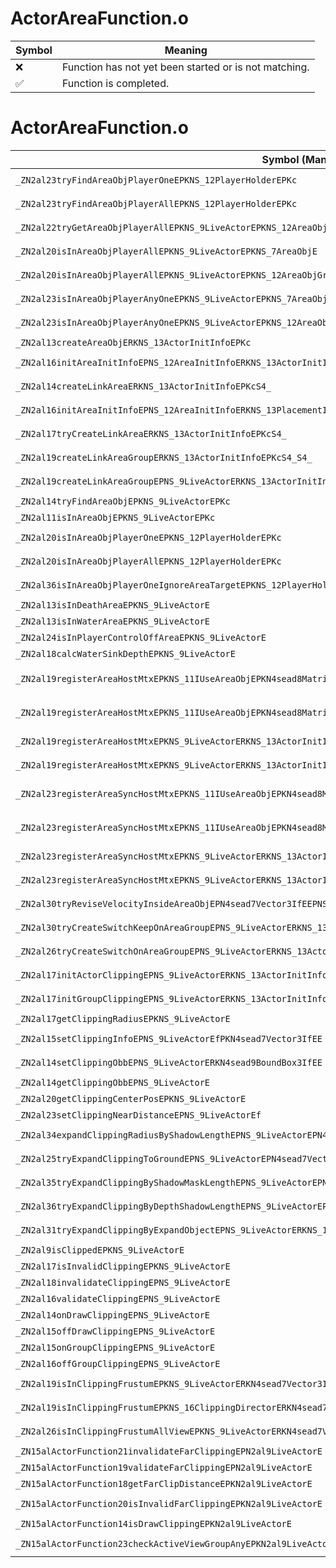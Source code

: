 # ActorAreaFunction.o
| Symbol | Meaning 
| ------------- | ------------- 
| :x: | Function has not yet been started or is not matching. 
| :white_check_mark: | Function is completed. 


# ActorAreaFunction.o
| Symbol (Mangled) | Symbol (Demangled) | Decompiled? |
| ------------- |  ------------- | ------------- |
| `_ZN2al23tryFindAreaObjPlayerOneEPKNS_12PlayerHolderEPKc` | `al::tryFindAreaObjPlayerOne(al::PlayerHolder const*,char const*)` | :x: |
| `_ZN2al23tryFindAreaObjPlayerAllEPKNS_12PlayerHolderEPKc` | `al::tryFindAreaObjPlayerAll(al::PlayerHolder const*,char const*)` | :x: |
| `_ZN2al22tryGetAreaObjPlayerAllEPKNS_9LiveActorEPKNS_12AreaObjGroupE` | `al::tryGetAreaObjPlayerAll(al::LiveActor const*,al::AreaObjGroup const*)` | :x: |
| `_ZN2al20isInAreaObjPlayerAllEPKNS_9LiveActorEPKNS_7AreaObjE` | `al::isInAreaObjPlayerAll(al::LiveActor const*,al::AreaObj const*)` | :x: |
| `_ZN2al20isInAreaObjPlayerAllEPKNS_9LiveActorEPKNS_12AreaObjGroupE` | `al::isInAreaObjPlayerAll(al::LiveActor const*,al::AreaObjGroup const*)` | :x: |
| `_ZN2al23isInAreaObjPlayerAnyOneEPKNS_9LiveActorEPKNS_7AreaObjE` | `al::isInAreaObjPlayerAnyOne(al::LiveActor const*,al::AreaObj const*)` | :x: |
| `_ZN2al23isInAreaObjPlayerAnyOneEPKNS_9LiveActorEPKNS_12AreaObjGroupE` | `al::isInAreaObjPlayerAnyOne(al::LiveActor const*,al::AreaObjGroup const*)` | :x: |
| `_ZN2al13createAreaObjERKNS_13ActorInitInfoEPKc` | `al::createAreaObj(al::ActorInitInfo const&,char const*)` | :x: |
| `_ZN2al16initAreaInitInfoEPNS_12AreaInitInfoERKNS_13ActorInitInfoE` | `al::initAreaInitInfo(al::AreaInitInfo *,al::ActorInitInfo const&)` | :x: |
| `_ZN2al14createLinkAreaERKNS_13ActorInitInfoEPKcS4_` | `al::createLinkArea(al::ActorInitInfo const&,char const*,char const*)` | :x: |
| `_ZN2al16initAreaInitInfoEPNS_12AreaInitInfoERKNS_13PlacementInfoERKNS_13ActorInitInfoE` | `al::initAreaInitInfo(al::AreaInitInfo *,al::PlacementInfo const&,al::ActorInitInfo const&)` | :x: |
| `_ZN2al17tryCreateLinkAreaERKNS_13ActorInitInfoEPKcS4_` | `al::tryCreateLinkArea(al::ActorInitInfo const&,char const*,char const*)` | :x: |
| `_ZN2al19createLinkAreaGroupERKNS_13ActorInitInfoEPKcS4_S4_` | `al::createLinkAreaGroup(al::ActorInitInfo const&,char const*,char const*,char const*)` | :x: |
| `_ZN2al19createLinkAreaGroupEPNS_9LiveActorERKNS_13ActorInitInfoEPKcS6_S6_` | `al::createLinkAreaGroup(al::LiveActor *,al::ActorInitInfo const&,char const*,char const*,char const*)` | :x: |
| `_ZN2al14tryFindAreaObjEPKNS_9LiveActorEPKc` | `al::tryFindAreaObj(al::LiveActor const*,char const*)` | :x: |
| `_ZN2al11isInAreaObjEPKNS_9LiveActorEPKc` | `al::isInAreaObj(al::LiveActor const*,char const*)` | :x: |
| `_ZN2al20isInAreaObjPlayerOneEPKNS_12PlayerHolderEPKc` | `al::isInAreaObjPlayerOne(al::PlayerHolder const*,char const*)` | :x: |
| `_ZN2al20isInAreaObjPlayerAllEPKNS_12PlayerHolderEPKc` | `al::isInAreaObjPlayerAll(al::PlayerHolder const*,char const*)` | :x: |
| `_ZN2al36isInAreaObjPlayerOneIgnoreAreaTargetEPKNS_12PlayerHolderEPKc` | `al::isInAreaObjPlayerOneIgnoreAreaTarget(al::PlayerHolder const*,char const*)` | :x: |
| `_ZN2al13isInDeathAreaEPKNS_9LiveActorE` | `al::isInDeathArea(al::LiveActor const*)` | :x: |
| `_ZN2al13isInWaterAreaEPKNS_9LiveActorE` | `al::isInWaterArea(al::LiveActor const*)` | :x: |
| `_ZN2al24isInPlayerControlOffAreaEPKNS_9LiveActorE` | `al::isInPlayerControlOffArea(al::LiveActor const*)` | :x: |
| `_ZN2al18calcWaterSinkDepthEPKNS_9LiveActorE` | `al::calcWaterSinkDepth(al::LiveActor const*)` | :x: |
| `_ZN2al19registerAreaHostMtxEPKNS_11IUseAreaObjEPKN4sead8Matrix34IfEERKNS_13ActorInitInfoE` | `al::registerAreaHostMtx(al::IUseAreaObj const*,sead::Matrix34<float> const*,al::ActorInitInfo const&)` | :x: |
| `_ZN2al19registerAreaHostMtxEPKNS_11IUseAreaObjEPKN4sead8Matrix34IfEERKNS_13ActorInitInfoERKNS_13ValidatorBaseE` | `al::registerAreaHostMtx(al::IUseAreaObj const*,sead::Matrix34<float> const*,al::ActorInitInfo const&,al::ValidatorBase const&)` | :x: |
| `_ZN2al19registerAreaHostMtxEPKNS_9LiveActorERKNS_13ActorInitInfoE` | `al::registerAreaHostMtx(al::LiveActor const*,al::ActorInitInfo const&)` | :x: |
| `_ZN2al19registerAreaHostMtxEPKNS_9LiveActorERKNS_13ActorInitInfoERKNS_13ValidatorBaseE` | `al::registerAreaHostMtx(al::LiveActor const*,al::ActorInitInfo const&,al::ValidatorBase const&)` | :x: |
| `_ZN2al23registerAreaSyncHostMtxEPKNS_11IUseAreaObjEPKN4sead8Matrix34IfEERKNS_13ActorInitInfoE` | `al::registerAreaSyncHostMtx(al::IUseAreaObj const*,sead::Matrix34<float> const*,al::ActorInitInfo const&)` | :x: |
| `_ZN2al23registerAreaSyncHostMtxEPKNS_11IUseAreaObjEPKN4sead8Matrix34IfEERKNS_13ActorInitInfoERKNS_13ValidatorBaseE` | `al::registerAreaSyncHostMtx(al::IUseAreaObj const*,sead::Matrix34<float> const*,al::ActorInitInfo const&,al::ValidatorBase const&)` | :x: |
| `_ZN2al23registerAreaSyncHostMtxEPKNS_9LiveActorERKNS_13ActorInitInfoE` | `al::registerAreaSyncHostMtx(al::LiveActor const*,al::ActorInitInfo const&)` | :x: |
| `_ZN2al23registerAreaSyncHostMtxEPKNS_9LiveActorERKNS_13ActorInitInfoERKNS_13ValidatorBaseE` | `al::registerAreaSyncHostMtx(al::LiveActor const*,al::ActorInitInfo const&,al::ValidatorBase const&)` | :x: |
| `_ZN2al30tryReviseVelocityInsideAreaObjEPN4sead7Vector3IfEEPNS_9LiveActorEPNS_12AreaObjGroupEPKNS_7AreaObjE` | `al::tryReviseVelocityInsideAreaObj(sead::Vector3<float> *,al::LiveActor *,al::AreaObjGroup *,al::AreaObj const*)` | :x: |
| `_ZN2al30tryCreateSwitchKeepOnAreaGroupEPNS_9LiveActorERKNS_13ActorInitInfoE` | `al::tryCreateSwitchKeepOnAreaGroup(al::LiveActor *,al::ActorInitInfo const&)` | :x: |
| `_ZN2al26tryCreateSwitchOnAreaGroupEPNS_9LiveActorERKNS_13ActorInitInfoE` | `al::tryCreateSwitchOnAreaGroup(al::LiveActor *,al::ActorInitInfo const&)` | :x: |
| `_ZN2al17initActorClippingEPNS_9LiveActorERKNS_13ActorInitInfoE` | `al::initActorClipping(al::LiveActor *,al::ActorInitInfo const&)` | :x: |
| `_ZN2al17initGroupClippingEPNS_9LiveActorERKNS_13ActorInitInfoE` | `al::initGroupClipping(al::LiveActor *,al::ActorInitInfo const&)` | :x: |
| `_ZN2al17getClippingRadiusEPKNS_9LiveActorE` | `al::getClippingRadius(al::LiveActor const*)` | :x: |
| `_ZN2al15setClippingInfoEPNS_9LiveActorEfPKN4sead7Vector3IfEE` | `al::setClippingInfo(al::LiveActor *,float,sead::Vector3<float> const*)` | :x: |
| `_ZN2al14setClippingObbEPNS_9LiveActorERKN4sead9BoundBox3IfEE` | `al::setClippingObb(al::LiveActor *,sead::BoundBox3<float> const&)` | :x: |
| `_ZN2al14getClippingObbEPNS_9LiveActorE` | `al::getClippingObb(al::LiveActor *)` | :x: |
| `_ZN2al20getClippingCenterPosEPKNS_9LiveActorE` | `al::getClippingCenterPos(al::LiveActor const*)` | :x: |
| `_ZN2al23setClippingNearDistanceEPNS_9LiveActorEf` | `al::setClippingNearDistance(al::LiveActor *,float)` | :x: |
| `_ZN2al34expandClippingRadiusByShadowLengthEPNS_9LiveActorEPN4sead7Vector3IfEEf` | `al::expandClippingRadiusByShadowLength(al::LiveActor *,sead::Vector3<float> *,float)` | :x: |
| `_ZN2al25tryExpandClippingToGroundEPNS_9LiveActorEPN4sead7Vector3IfEEf` | `al::tryExpandClippingToGround(al::LiveActor *,sead::Vector3<float> *,float)` | :x: |
| `_ZN2al35tryExpandClippingByShadowMaskLengthEPNS_9LiveActorEPN4sead7Vector3IfEE` | `al::tryExpandClippingByShadowMaskLength(al::LiveActor *,sead::Vector3<float> *)` | :x: |
| `_ZN2al36tryExpandClippingByDepthShadowLengthEPNS_9LiveActorEPN4sead7Vector3IfEE` | `al::tryExpandClippingByDepthShadowLength(al::LiveActor *,sead::Vector3<float> *)` | :x: |
| `_ZN2al31tryExpandClippingByExpandObjectEPNS_9LiveActorERKNS_13ActorInitInfoE` | `al::tryExpandClippingByExpandObject(al::LiveActor *,al::ActorInitInfo const&)` | :x: |
| `_ZN2al9isClippedEPKNS_9LiveActorE` | `al::isClipped(al::LiveActor const*)` | :x: |
| `_ZN2al17isInvalidClippingEPKNS_9LiveActorE` | `al::isInvalidClipping(al::LiveActor const*)` | :x: |
| `_ZN2al18invalidateClippingEPNS_9LiveActorE` | `al::invalidateClipping(al::LiveActor *)` | :x: |
| `_ZN2al16validateClippingEPNS_9LiveActorE` | `al::validateClipping(al::LiveActor *)` | :x: |
| `_ZN2al14onDrawClippingEPNS_9LiveActorE` | `al::onDrawClipping(al::LiveActor *)` | :x: |
| `_ZN2al15offDrawClippingEPNS_9LiveActorE` | `al::offDrawClipping(al::LiveActor *)` | :x: |
| `_ZN2al15onGroupClippingEPNS_9LiveActorE` | `al::onGroupClipping(al::LiveActor *)` | :x: |
| `_ZN2al16offGroupClippingEPNS_9LiveActorE` | `al::offGroupClipping(al::LiveActor *)` | :x: |
| `_ZN2al19isInClippingFrustumEPKNS_9LiveActorERKN4sead7Vector3IfEEffi` | `al::isInClippingFrustum(al::LiveActor const*,sead::Vector3<float> const&,float,float,int)` | :x: |
| `_ZN2al19isInClippingFrustumEPKNS_16ClippingDirectorERKN4sead7Vector3IfEEffi` | `al::isInClippingFrustum(al::ClippingDirector const*,sead::Vector3<float> const&,float,float,int)` | :x: |
| `_ZN2al26isInClippingFrustumAllViewEPKNS_9LiveActorERKN4sead7Vector3IfEEff` | `al::isInClippingFrustumAllView(al::LiveActor const*,sead::Vector3<float> const&,float,float)` | :x: |
| `_ZN15alActorFunction21invalidateFarClippingEPN2al9LiveActorE` | `alActorFunction::invalidateFarClipping(al::LiveActor *)` | :x: |
| `_ZN15alActorFunction19validateFarClippingEPN2al9LiveActorE` | `alActorFunction::validateFarClipping(al::LiveActor *)` | :x: |
| `_ZN15alActorFunction18getFarClipDistanceEPKN2al9LiveActorE` | `alActorFunction::getFarClipDistance(al::LiveActor const*)` | :x: |
| `_ZN15alActorFunction20isInvalidFarClippingEPKN2al9LiveActorE` | `alActorFunction::isInvalidFarClipping(al::LiveActor const*)` | :x: |
| `_ZN15alActorFunction14isDrawClippingEPKN2al9LiveActorE` | `alActorFunction::isDrawClipping(al::LiveActor const*)` | :x: |
| `_ZN15alActorFunction23checkActiveViewGroupAnyEPKN2al9LiveActorE` | `alActorFunction::checkActiveViewGroupAny(al::LiveActor const*)` | :x: |
